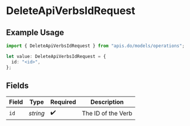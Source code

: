 # DeleteApiVerbsIdRequest

## Example Usage

```typescript
import { DeleteApiVerbsIdRequest } from "apis.do/models/operations";

let value: DeleteApiVerbsIdRequest = {
  id: "<id>",
};
```

## Fields

| Field              | Type               | Required           | Description        |
| ------------------ | ------------------ | ------------------ | ------------------ |
| `id`               | *string*           | :heavy_check_mark: | The ID of the Verb |